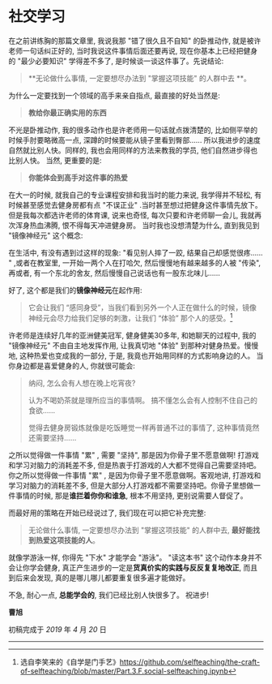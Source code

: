 # 社交学习

在之前讲练胸的那篇文章里, 我说我那 "错了很久且不自知" 的卧推动作, 就是被许老师一句话纠正好的, 当时我说这件事情后面还要再说, 现在你基本上已经把健身的 "最少必要知识" 学得差不多了, 是时候谈一谈这件事了。先说结论: 

> **无论做什么事情, 一定要想尽办法到 "掌握这项技能" 的人群中去 **。

为什么一定要找到一个领域的高手来亲自指点, 最直接的好处当然是:

> **教给你最正确实用的东西**

不光是卧推动作, 我的很多动作也是许老师用一句话就点拨清楚的, 比如侧平举的时候手肘要略微高一点, 深蹲的时候要能从镜子里看到臀部...... 所以我进步的速度自然就比别人快。同样的, 我也会用同样的方法来教我的学员, 他们自然进步得也比别人快。
当然, 更重要的是:

> **你能体会到高手对这件事的热爱**

在大一的时候, 就我自己的专业课程安排和我当时的能力来说, 我学得并不轻松, 有时候甚至感觉去健身房都有点 "不误正业" .当时甚至想过把健身这件事情先放下。但是我每次都选许老师的体育课, 说来也奇怪, 每次只要和许老师聊一会儿, 我就再次浑身热血沸腾, 恨不得每天冲进健身房。
当时我也没想清楚为什么, 直到我见到 "镜像神经元" 这个概念: 

在生活中, 有没有遇到过这样的现象: "看见别人摔了一跤, 结果自己却感觉很疼...... " ,或者在教室里, 一开始一两个人在打哈欠, 然后慢慢地有越来越多的人被 "传染", 再或者, 有一个东北的舍友, 然后慢慢自己说话也有一股东北味儿...... 

好了, 这个都是我们的**镜像神经元**在起作用: 

>  它会让我们 “感同身受”，当我们看到另外一个人正在做什么的时候，镜像神经元会尽力给我们足够的刺激，让我们 “体验” 那个人的感受。[^1]

许老师是连续好几年的亚洲健美冠军, 健身健美30多年, 和她聊天的过程中, 我的 "镜像神经元" 不由自主地发挥作用, 让我真切地 "体验" 到那种对健身热爱。慢慢地, 这种热爱也变成我的一部分, 于是, 我竟也开始用同样的方式影响身边的人。
当你身边都是喜爱健身的人, 你就很可能会:

> 纳闷, 怎么会有人想在晚上吃宵夜?
>
> 认为不喝奶茶就是理所应当的事情啊。
> 搞不懂怎么会有人控制不住自己的食欲...... 
>
> 觉得去健身房锻炼就像是吃饭睡觉一样再普通不过的事情了, 这种事情竟然还需要坚持...... 

之所以觉得做一件事情 "累" , 需要 "坚持", 那是因为你骨子里不愿意做啊! 打游戏和学习对脑力的消耗差不多, 但是热衷于打游戏的人大都不觉得自己需要坚持吧。
你之所以觉得做一件事情 "累" , 是因为你骨子里不愿意做啊。客观地讲, 打游戏和学习对脑力的消耗差不多, 但是大部分人打游戏都不需要坚持吧。你骨子里想做一件事情的时候, 那是**谁拦着你你和谁急**,  根本不用坚持, 更别说需要人督促了。

而最好用的策略在开始已经说过了, 我们现在可以把它补充完整:

> 无论做什么事情, 一定要想尽办法到 "掌握这项技能" 的人群中去, **最好能找到热爱这项技能的人**。

就像学游泳一样, 你得先 "下水" 才能学会 "游泳"。 "读这本书" 这个动作本身并不会让你学会健身, 真正产生进步的一定是**货真价实的实践与反反复复地改正**, 而且到后来会发现, 真的是哪儿哪儿都要重复很多遍才能做好。

不急, 耐心一点, **总能学会的**, 我们已经比别人快很多了。
祝进步!

**曹旭**

初稿完成于 *2019* 年 *4* 月 *20* 日



----

[^1]: 选自李笑来的《自学是门手艺》https://github.com/selfteaching/the-craft-of-selfteaching/blob/master/Part.3.F.social-selfteaching.ipynb

